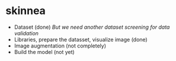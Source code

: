# skinnea
* Dataset (done)
  *But we need another dataset screening for data validation*
* Libraries, prepare the datasset, visualize image (done)
* Image augmentation (not completely)
* Build the model (not yet)
